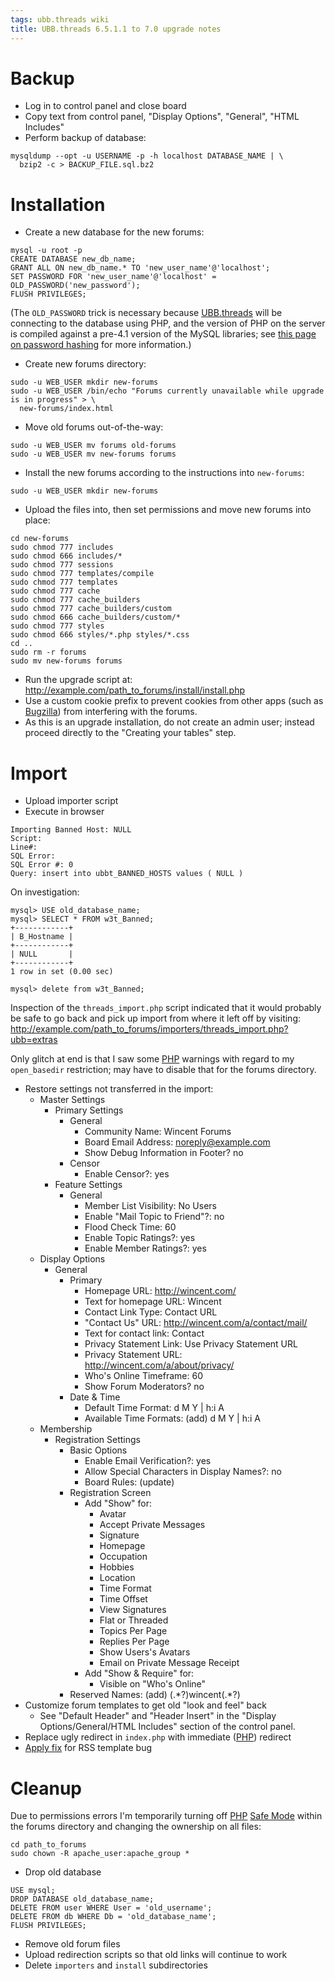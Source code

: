 ```yaml
---
tags: ubb.threads wiki
title: UBB.threads 6.5.1.1 to 7.0 upgrade notes
---
```


# Backup

-   Log in to control panel and close board
-   Copy text from control panel, "Display Options", "General", "HTML Includes"
-   Perform backup of database:

<!-- -->

    mysqldump --opt -u USERNAME -p -h localhost DATABASE_NAME | \
      bzip2 -c > BACKUP_FILE.sql.bz2

# Installation

-   Create a new database for the new forums:

<!-- -->

    mysql -u root -p
    CREATE DATABASE new_db_name;
    GRANT ALL ON new_db_name.* TO 'new_user_name'@'localhost';
    SET PASSWORD FOR 'new_user_name'@'localhost' = OLD_PASSWORD('new_password');
    FLUSH PRIVILEGES;

(The `OLD_PASSWORD` trick is necessary because [UBB.threads](/wiki/UBB.threads) will be connecting to the database using PHP, and the version of PHP on the server is compiled against a pre-4.1 version of the MySQL libraries; see [this page on password hashing](http://dev.mysql.com/doc/refman/4.1/en/password-hashing.html) for more information.)

-   Create new forums directory:

<!-- -->

    sudo -u WEB_USER mkdir new-forums
    sudo -u WEB_USER /bin/echo "Forums currently unavailable while upgrade is in progress" > \
      new-forums/index.html

-   Move old forums out-of-the-way:

<!-- -->

    sudo -u WEB_USER mv forums old-forums
    sudo -u WEB_USER mv new-forums forums

-   Install the new forums according to the instructions into `new-forums`:

<!-- -->

    sudo -u WEB_USER mkdir new-forums

-   Upload the files into, then set permissions and move new forums into place:

<!-- -->

    cd new-forums
    sudo chmod 777 includes
    sudo chmod 666 includes/*
    sudo chmod 777 sessions
    sudo chmod 777 templates/compile
    sudo chmod 777 templates
    sudo chmod 777 cache
    sudo chmod 777 cache_builders
    sudo chmod 777 cache_builders/custom
    sudo chmod 666 cache_builders/custom/*
    sudo chmod 777 styles
    sudo chmod 666 styles/*.php styles/*.css
    cd ..
    sudo rm -r forums
    sudo mv new-forums forums

-   Run the upgrade script at: <http://example.com/path_to_forums/install/install.php>
-   Use a custom cookie prefix to prevent cookies from other apps (such as [Bugzilla](/wiki/Bugzilla)) from interfering with the forums.
-   As this is an upgrade installation, do not create an admin user; instead proceed directly to the "Creating your tables" step.

# Import

-   Upload importer script
-   Execute in browser

<!-- -->

    Importing Banned Host: NULL
    Script:
    Line#:
    SQL Error:
    SQL Error #: 0
    Query: insert into ubbt_BANNED_HOSTS values ( NULL )

On investigation:

    mysql> USE old_database_name;
    mysql> SELECT * FROM w3t_Banned;
    +------------+
    | B_Hostname |
    +------------+
    | NULL       |
    +------------+
    1 row in set (0.00 sec)

    mysql> delete from w3t_Banned;

Inspection of the `threads_import.php` script indicated that it would probably be safe to go back and pick up import from where it left off by visiting: <http://example.com/path_to_forums/importers/threads_import.php?ubb=extras>

Only glitch at end is that I saw some [PHP](/wiki/PHP) warnings with regard to my `open_basedir` restriction; may have to disable that for the forums directory.

-   Restore settings not transferred in the import:
    -   Master Settings
        -   Primary Settings
            -   General
                -   Community Name: Wincent Forums
                -   Board Email Address: <noreply@example.com>
                -   Show Debug Information in Footer? no
            -   Censor
                -   Enable Censor?: yes
        -   Feature Settings
            -   General
                -   Member List Visibility: No Users
                -   Enable "Mail Topic to Friend"?: no
                -   Flood Check Time: 60
                -   Enable Topic Ratings?: yes
                -   Enable Member Ratings?: yes
    -   Display Options
        -   General
            -   Primary
                -   Homepage URL: <http://wincent.com/>
                -   Text for homepage URL: Wincent
                -   Contact Link Type: Contact URL
                -   "Contact Us" URL: <http://wincent.com/a/contact/mail/>
                -   Text for contact link: Contact
                -   Privacy Statement Link: Use Privacy Statement URL
                -   Privacy Statement URL: <http://wincent.com/a/about/privacy/>
                -   Who's Online Timeframe: 60
                -   Show Forum Moderators? no
            -   Date & Time
                -   Default Time Format: d M Y | h:i A
                -   Available Time Formats: (add) d M Y | h:i A
    -   Membership
        -   Registration Settings
            -   Basic Options
                -   Enable Email Verification?: yes
                -   Allow Special Characters in Display Names?: no
                -   Board Rules: (update)
            -   Registration Screen
                -   Add "Show" for:
                    -   Avatar
                    -   Accept Private Messages
                    -   Signature
                    -   Homepage
                    -   Occupation
                    -   Hobbies
                    -   Location
                    -   Time Format
                    -   Time Offset
                    -   View Signatures
                    -   Flat or Threaded
                    -   Topics Per Page
                    -   Replies Per Page
                    -   Show Users's Avatars
                    -   Email on Private Message Receipt
                -   Add "Show & Require" for:
                    -   Visible on "Who's Online"
            -   Reserved Names: (add) (.\*?)wincent(.\*?)
-   Customize forum templates to get old "look and feel" back
    -   See "Default Header" and "Header Insert" in the "Display Options/General/HTML Includes" section of the control panel.
-   Replace ugly redirect in `index.php` with immediate ([PHP](/wiki/PHP)) redirect
-   [Apply fix](http://www.ubbcentral.com/forums/ubbthreads.php?ubb=showflat&Number=165070&page=0#Post165064) for RSS template bug

# Cleanup

Due to permissions errors I'm temporarily turning off [PHP](/wiki/PHP) [Safe Mode](/wiki/Safe_Mode) within the forums directory and changing the ownership on all files:

    cd path_to_forums
    sudo chown -R apache_user:apache_group *

-   Drop old database

<!-- -->

    USE mysql;
    DROP DATABASE old_database_name;
    DELETE FROM user WHERE User = 'old_username';
    DELETE FROM db WHERE Db = 'old_database_name';
    FLUSH PRIVILEGES;

-   Remove old forum files
-   Upload redirection scripts so that old links will continue to work
-   Delete `importers` and `install` subdirectories
